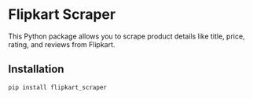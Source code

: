 # Flipkart Scraper

This Python package allows you to scrape product details like title, price, rating, and reviews from Flipkart.

## Installation

```bash
pip install flipkart_scraper

